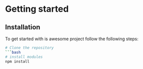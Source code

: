# Getting started
## Installation
To get started with is awesome project follow the following steps:
```bash
# Clone the repository
```bash
# install modules
npm install
